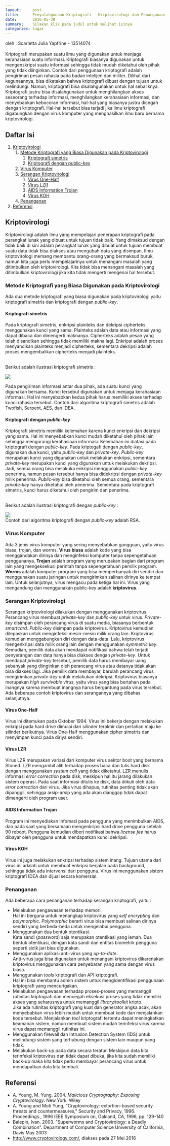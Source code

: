 ```yaml
---
layout:     post
title:      Penyalahgunaan Kriptografi - Kriptovirologi dan Penanganannya
date:       2016-05-30
summary:    Silakan klik pada judul untuk melihat isinya
categories: tugas
---
```


oleh : Scarletta Julia Yapfrine - 13514074 <br><br>
Kriptografi merupakan suatu ilmu yang digunakan untuk menjaga kerahasiaan suatu informasi. Kriptografi biasanya digunakan untuk mengenskripsi suatu informasi sehingga tidak mudah diketahui oleh pihak yang tidak diinginkan. Contoh dari penggunaan kriptografi adalah pengiriman pesan rahasia pada badan intelijen dan militer. Dilihat dari kegunaannya, bisa dikatakan bahwa kriptografi dibuat dengan tujuan untuk melindungi. Namun, kriptografi bisa disalahgunakan untuk hal sebaliknya. Kriptografi justru bisa disalahgunakan untuk menghilangkan akses seseorang terhadap informasi, menghilangkan kerahasiaan informasi, dan menyebabkan kebocoran informasi, hal-hal yang biasanya justru dicegah dengan kriptografi. Hal-hal tersebut bisa terjadi jika ilmu kriptografi digabungkan dengan virus komputer yang menghasilkan ilmu baru bernama kriptovirologi.

## Daftar Isi
1. [Kriptovirologi](#kriptovirologi)<br>
    1. [Metode Kriptografi yang Biasa Digunakan pada Kriptovirologi](#metode-kriptografi-yang-biasa-digunakan-pada-kriptovirologi)<br>
        1. [Kriptografi simetris](#kriptografi-simetris)<br>
        2. [Kriptografi dengan public-key](#kriptografi-dengan-public-key)<br>
    2. [Virus Komputer](#virus-komputer)<br>
    3. [Serangan Kriptovirologi](#serangan-kriptovirologi)<br>
        1. [Virus One-Half](#virus-one-half)<br>
        2. [Virus LZR](#virus-lzr)<br>
        3. [AIDS Information Trojan](#aids-information-trojan)<br>
        4. [Virus KOH](#virus-koh)<br>
    4. [Penanganan](#penanganan)<br>
2. [Referensi](#referensi)<br>

## Kriptovirologi
Kriptovirologi adalah ilmu yang mempelajari penerapan kriptografi pada perangkat lunak yang dibuat untuk tujuan tidak baik. Yang dimaksud dengan tidak baik di sini adalah perangkat lunak yang dibuat untuk tujuan membuat suatu data tidak bisa diakses atau mengubah data yang disimpan. Ilmu kriptovirologi memang membantu orang-orang yang bermaksud buruk, namun kita juga perlu mempelajarinya untuk menangani masalah yang ditimbulkan oleh kriptovirologi. Kita tidak bisa menangani masalah yang ditimbulkan kriptovirologi jika kita tidak mengerti mengenai hal tersebut.

### Metode Kriptografi yang Biasa Digunakan pada Kriptovirologi
Ada dua metode kriptografi yang biasa digunakan pada kriptovirologi yaitu kriptografi simetris dan kriptografi dengan _public-key_.

#### Kriptografi simetris
Pada kriptografi simetris, enkripsi plainteks dan dekripsi cipherteks menggunakan kunci yang sama. Plainteks adalah data atau informasi yang dapat dibaca dan dimengerti maknanya. Cipherteks adalah pesan yang telah disandikan sehingga tidak memiliki makna lagi. Enkripsi adalah proses menyandikan plainteks menjadi cipherteks, sementara dekripsi adalah proses mengembalikan cipherteks menjadi plainteks. <br><br>

Berikut adalah ilustrasi kriptografi simetris :

<img src="http://www2.powayusd.com/pusdtbes/cs/symmetric.gif">

Pada pengiriman informasi antar dua pihak, ada suatu kunci yang digunakan bersama. Kunci tersebut digunakan untuk menjaga kerahasiaan informasi. Hal ini menyebabkan kedua pihak harus memiliki akses terhadap kunci rahasia tersebut. Contoh dari algoritma kriptografi simetris adalah Twofish, Serpent, AES, dan IDEA. 

#### Kriptografi dengan _public-key_
Kriptografi simetris memiliki kelemahan karena kunci enkripsi dan dekripsi yang sama. Hal ini menyebabkan kunci mudah diketahui oleh pihak lain sehingga mengurangi kerahasiaan informasi. Kelemahan ini diatasi pada kriptografi dengan _public-key_. Pada kriptogafi dengan _public-key_, digunakan dua kunci, yaitu _public-key_ dan _private-key_. _Public-key_ merupakan kunci yang digunakan untuk melakukan enkripsi, sementara _private-key_ merupakan kunci yang digunakan untuk melakukan dekripsi. Jadi, semua orang bisa melakuka enkripsi menggunakan _public-key_ penerima, namun pesan tersebut hanya bisa didekripsi dengan _private-key_ milik penerima. _Public-key_ bisa diketahui oleh semua orang, sementara _private-key_ hanya diketahui oleh penerima. Sementara pada kriptografi simetris, kunci harus diketahui oleh pengirim dan penerima. <br><br>

Berikut adalah ilustrasi kriptografi dengan _public-key_ :

<img src="http://www.ooshutup.com/wp-content/uploads/2014/11/public_key_encryption.jpg"><br>
Contoh dari algoritma kriptografi dengan _public-key_ adalah RSA.

### Virus Komputer
Ada 3 jenis virus komputer yang sering menyebabkan gangguan, yaitu virus biasa, trojan, dan worms. **Virus biasa** adalah kode yang bisa menggandakan dirinya dan menginfeksi komputer tanpa sepengetahuan penggunanya. **Trojan** adalah program yang merupakan bagian dari program lain yang mengeksekusi perintah tanpa sepengetahuan pemilik program. **Worms** adalah komputer program yang bisa memperbanyak diri sendiri dan menggunakan suatu jaringan untuk mengirimkan salinan dirinya ke tempat lain. Untuk selanjutnya, virus mengacu pada ketiga hal ini. Virus yang mengandung dan menggunakan public-key adalah **kriptovirus**.

### Serangan Kriptovirologi
Serangan kriptovirologi dilakukan dengan menggunakan kriptovirus. Perancang virus membuat _private-key_ dan _public-key_ untuk virus. _Private-key_ disimpan oleh perancang virus di suatu media, biasanya berbentuk _smartcard_. _Public-key_ disimpan pada kriptovirus. Kriptovirus kemudian dilepaskan untuk menginfeksi mesin-mesin milik orang lain. Kriptovirus kemudian menggabungkan diri dengan data-data. Lalu, kriptovirus mengenkripsi data milik orang lain dengan menggunakan _symmetric key_. Kemudian, pemilik data akan mendapat notifikasi bahwa telah terjadi penyerangan dan data hanya bisa diakses dengan _private-key_. Untuk mendapat _private-key_ tersebut, pemilik data harus membayar uang sebanyak yang diinginkan oleh perancang virus atau datanya tidak akan bisa diakses lagi. Jika pemilik data membayar, barulah perancang virus mengirimkan _private-key_ untuk melakukan dekripsi. Kriptovirus biasanya merupakan _high survivable virus_, yaitu virus yang bisa bertahan pada inangnya karena membuat inangnya harus bergantung pada virus tersebut. Ada beberapa contoh kriptovirus dan serangannya yang dibahas selanjutnya.

#### Virus One-Half
Virus ini ditemukan pada Oktober 1994. Virus ini bekerja dengan melakukan enkripsi pada hard drive dimulai dari silinder terakhir dan perlahan maju ke silinder berikutnya. Virus One-Half menggunakan cipher simetris dan menyimpan kunci pada diriya sendiri.

#### Virus LZR
Virus LZR merupakan variasi dari komputer virus sektor boot yang bernama Stoned. LZR mengambil alih terhadap proses baca dan tulis hard disk dengan menggunakan _system call_ yang tidak diketahui. LZR menulis informasi _error correction_ pada disk, meskipun hal itu jarang dilakukan sistem operasi. Pada saat informasi ditulis ke disk, data diikuti oleh data _error correction_ dari virus. Jika virus dihapus, rutinitas penting tidak akan dipanggil, sehingga arsip-arsip yang ada akan dianggap tidak dapat dimengerti oleh  program user.

#### AIDS Information Trojan
Program ini menyediakan infomasi pada pengguna yang menimbulkan AIDS, dan pada saat yang bersamaan mengenkripsi hard drive pengguna setelah 90 reboot. Pengguna kemudian diberi notifikasi bahwa _license fee_ harus dibayar oleh pengguna untuk mendapatkan kunci dekripsi.

#### Virus KOH
Virus ini juga melakukan enkripsi terhadap sistem inang. Tujuan utama dari virus ini adalah untuk membuat enkripsi berjalan pada background, sehingga tidak ada intervensi dari pengguna. Virus ini menggunakan sistem kriptografi IDEA dan dijual secara komersial.

### Penanganan
Ada beberapa cara penanganan terhadap serangan kriptografi, yaitu :

* Melakukan pengawasan terhadap memori.<br> Hal ini berguna untuk menangkap kriptovirus yang _self encrypting_ dan _polymorphic_. _Polymorphic_ berarti virus bisa membuat salinan dirinya sendiri yang berbeda-beda untuk mengelabui pengguna.
* Menggunakan dua bentuk otentikasi.<br> Kata sandi (_password_) saja merupakan otentikasi yang lemah. Dua bentuk otentikasi, dengan kata sandi dan entitas biometrik pengguna seperti sidik jari bisa digunakan.
* Menggunakan aplikasi anti-virus yang _up-to-date_.<br> Anti-virus juga bisa digunakan untuk menangani kriptovirus dikarenakan kriptovirus menggunakan cara penyebaran yang sama dengan virus biasa.
* Menggunakan _tools_ kriptografi dan API kriptografi.<br> Hal ini bisa membantu admin sistem untuk mengidentifikasi penggunaan kriptografi yang mencurigakan.
* Melakukan pengawasan terhadap proses-proses yang memanggil rutinitas kriptografi dan mencegah eksekusi proses yang tidak memiliki akses yang seharusnya untuk memanggil _library/toolkit_ kripto.<br> Jika ada rutinitas kriptografi yang kuat dan generator angka acak, akan menyebabkan virus lebih mudah untuk membuat kode dan menjalankan kode tersebut. Menjalankan _tool_ kriptografi tertentu dapat meningkatkan keamanan sistem, namun membuat sistem mudah terinfeksi virus karena virus dapat memanggil rutinitas ini.
* Menggunakan firewall dan Intrusion Detection System (IDS) untuk melindungi sistem yang terhubung dengan sistem lain maupun yang tidak.
* Melakukan back-up pada data secara teratur. Meskipun data kita terinfeksi kriptovirus dan tidak dapat dibuka, jika kita sudah memiliki back-up maka kita tidak perlu membayar perancang virus untuk mendapatkan data kita kembali.

## Referensi
* A. Young, M. Yung. 2004. _Malicious Cryptography: Exposing Cryptovirology_. New York: Wiley
* A. Young and Moti Yung, "Cryptovirology: extortion-based security threats and countermeasures," Security and Privacy, 1996. Proceedings., 1996 IEEE Symposium on, Oakland, CA, 1996, pp. 129-140
* Balepin, Ivan. 2003. "Superworms and Cryptovirology: a Deadly Combination". Department of Computer Science University of California, Davis
May 2003
* <http://www.cryptovirology.com/>, diakses pada 27 Mei 2016


